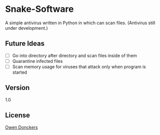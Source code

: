 Snake-Software
==============
A simple antivirus written in Python in which can scan files. (Antivirus still under development.)

Future Ideas
------------
- [ ] Go into directory after directory and scan files inside of them
- [ ] Quarantine infected files
- [ ] Scan memory usage for viruses that attack only when program is started

Version
-------
1.0

License
-------
[Owen Donckers]

[Owen Donckers]:https://github.com/odonckers/Snake-Software/blob/master/LICENSE.md
